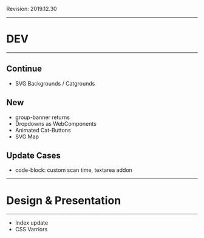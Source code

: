 Revision: 2019.12.30

-------------------------------------
# DEV
-------------------------------------

## Continue

- SVG Backgrounds / Catgrounds


## New

- group-banner returns
- Dropdowns as WebComponents
- Animated Cat-Buttons
- SVG Map


## Update Cases

- code-block: custom scan time, textarea addon


-------------------------------------
# Design & Presentation
-------------------------------------

- Index update
- CSS Varriors
